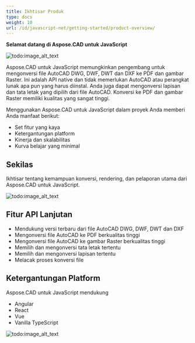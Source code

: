 ```yaml
---
title: Ikhtisar Produk
type: docs
weight: 10
url: /id/javascript-net/getting-started/product-overview/
---
```


**Selamat datang di Aspose.CAD untuk JavaScript**

![todo:image_alt_text](/cad/_assets/home_5.png)

Aspose.CAD untuk JavaScript memungkinkan pengembang untuk mengonversi file AutoCAD DWG, DWF, DWT dan DXF ke PDF dan gambar Raster. Ini adalah API native dan tidak memerlukan AutoCAD atau perangkat lunak apa pun yang harus diinstal. Anda juga dapat mengonversi lapisan dan tata letak yang dipilih dari file AutoCAD. Konversi ke PDF dan gambar Raster memiliki kualitas yang sangat tinggi.

Menggunakan Aspose.CAD untuk JavaScript dalam proyek Anda memberi Anda manfaat berikut:

- Set fitur yang kaya
- Ketergantungan platform
- Kinerja dan skalabilitas
- Kurva belajar yang minimal

## **Sekilas**
Ikhtisar tentang kemampuan konversi, rendering, dan pelaporan utama dari Aspose.CAD untuk JavaScript.

![todo:image_alt_text](/cad/_assets/javascript-net/product-overview_2.png)
## **Fitur API Lanjutan**
- Mendukung versi terbaru dari file AutoCAD DWG, DWF, DWT dan DXF
- Mengonversi file AutoCAD ke PDF berkualitas tinggi
- Mengonversi file AutoCAD ke gambar Raster berkualitas tinggi
- Memilih dan mengonversi tata letak tertentu
- Memilih dan mengonversi lapisan tertentu
- Melacak proses konversi file
## **Ketergantungan Platform**
Aspose.CAD untuk JavaScript mendukung

- Angular
- React
- Vue
- Vanilla TypeScript

![todo:image_alt_text](/cad/_assets/javascript-net/product-overview_3.png)
